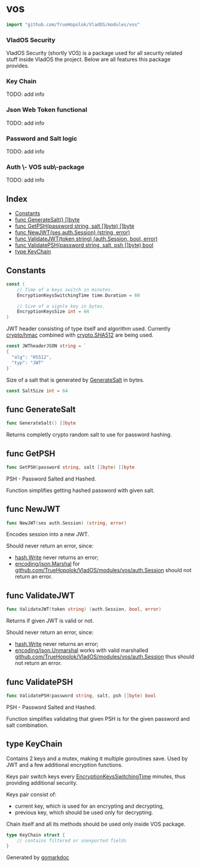 <!-- Code generated by gomarkdoc. DO NOT EDIT -->

# vos

```go
import "github.com/TrueHopolok/VladOS/modules/vos"
```

### VladOS Security

VladOS Security \(shortly VOS\) is a package used for all security related stuff inside VladOS the project. Below are all features this package provides.

### Key Chain

TODO: add info

### Json Web Token functional

TODO: add info

### Password and Salt logic

TODO: add info

### Auth \\\- VOS sub\\\-package

TODO: add info

## Index

- [Constants](<#constants>)
- [func GenerateSalt\(\) \[\]byte](<#GenerateSalt>)
- [func GetPSH\(password string, salt \[\]byte\) \[\]byte](<#GetPSH>)
- [func NewJWT\(ses auth.Session\) \(string, error\)](<#NewJWT>)
- [func ValidateJWT\(token string\) \(auth.Session, bool, error\)](<#ValidateJWT>)
- [func ValidatePSH\(password string, salt, psh \[\]byte\) bool](<#ValidatePSH>)
- [type KeyChain](<#KeyChain>)


## Constants

<a name="EncryptionKeysSwitchingTime"></a>

```go
const (
    // Time of a keys switch in minutes.
    EncryptionKeysSwitchingTime time.Duration = 60

    // Size of a signle key in bytes.
    EncryptionKeysSize int = 64
)
```

<a name="JWTheaderJSON"></a>JWT header consisting of type itself and algorithm used. Currently [crypto/hmac](<https://pkg.go.dev/crypto/hmac/>) combined with [crypto.SHA512](<https://pkg.go.dev/crypto/#SHA512>) are being used.

```go
const JWTheaderJSON string = `
{
  "alg": "HS512",
  "typ": "JWT"
}`
```

<a name="SaltSize"></a>Size of a salt that is generated by [GenerateSalt](<#GenerateSalt>) in bytes.

```go
const SaltSize int = 64
```

<a name="GenerateSalt"></a>
## func GenerateSalt

```go
func GenerateSalt() []byte
```

Returns completly crypto random salt to use for password hashing.

<a name="GetPSH"></a>
## func GetPSH

```go
func GetPSH(password string, salt []byte) []byte
```

PSH \- Password Salted and Hashed.

Function simplifies getting hashed password with given salt.

<a name="NewJWT"></a>
## func NewJWT

```go
func NewJWT(ses auth.Session) (string, error)
```

Encodes session into a new JWT.

Should never return an error, since:

- [hash.Write](<https://pkg.go.dev/hash/#Write>) never returns an error;
- [encoding/json.Marshal](<https://pkg.go.dev/encoding/json/#Marshal>) for [github.com/TrueHopolok/VladOS/modules/vos/auth.Session](<https://pkg.go.dev/github.com/TrueHopolok/VladOS/modules/vos/auth/#Session>) should not return an error.

<a name="ValidateJWT"></a>
## func ValidateJWT

```go
func ValidateJWT(token string) (auth.Session, bool, error)
```

Returns if given JWT is valid or not.

Should never return an error, since:

- [hash.Write](<https://pkg.go.dev/hash/#Write>) never returns an error;
- [encoding/json.Unmarshal](<https://pkg.go.dev/encoding/json/#Unmarshal>) works with valid marshalled [github.com/TrueHopolok/VladOS/modules/vos/auth.Session](<https://pkg.go.dev/github.com/TrueHopolok/VladOS/modules/vos/auth/#Session>) thus should not return an error.

<a name="ValidatePSH"></a>
## func ValidatePSH

```go
func ValidatePSH(password string, salt, psh []byte) bool
```

PSH \- Password Salted and Hashed.

Function simplifies validating that given PSH is for the given password and salt combination.

<a name="KeyChain"></a>
## type KeyChain

Contains 2 keys and a mutex, making it multiple goroutines save. Used by JWT and a few additional encryption functions.

Keys pair switch keys every [EncryptionKeysSwitchingTime](<#EncryptionKeysSwitchingTime>) minutes, thus providing additional security.

Keys pair consist of:

- current key, which is used for an encrypting and decrypting,
- previous key, which should be used only for decrypting.

Chain itself and all its methods should be used only inside VOS package.

```go
type KeyChain struct {
    // contains filtered or unexported fields
}
```

Generated by [gomarkdoc](<https://github.com/princjef/gomarkdoc>)
